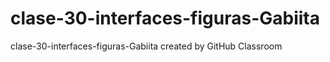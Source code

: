 # clase-30-interfaces-figuras-Gabiita
clase-30-interfaces-figuras-Gabiita created by GitHub Classroom
